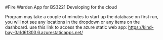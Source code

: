 #Fire Warden App for BS3221 Developing for the cloud

Program may take a couple of minutes to start up the database on first run, you will not see any locations in the dropdown or any items on the dashboard. use this link to access the azure static web app: https://kind-bay-0a1d6f303.6.azurestaticapps.net/
